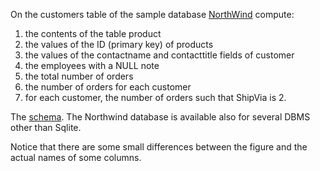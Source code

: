 On the customers table of the sample database [NorthWind](https://github.com/gdv/foundationsCS/raw/master/students/ex-data/Northwind/Northwind_large.sqlite) compute:

1.  the contents of the table product
1.  the values of the ID (primary key) of products
1.  the values of the contactname and contacttitle fields of customer
1.  the employees with a NULL note
1.  the total number of orders
1.  the number of orders for each customer
1.  for each customer, the number of orders such that ShipVia is 2.




The [schema](https://github.com/gdv/foundationsCS/raw/master/students/ex-data/Northwind_ERD.png).
The Northwind database is available also for several DBMS other than
Sqlite.

Notice that there are some small differences between the figure and the
actual names of some columns.
